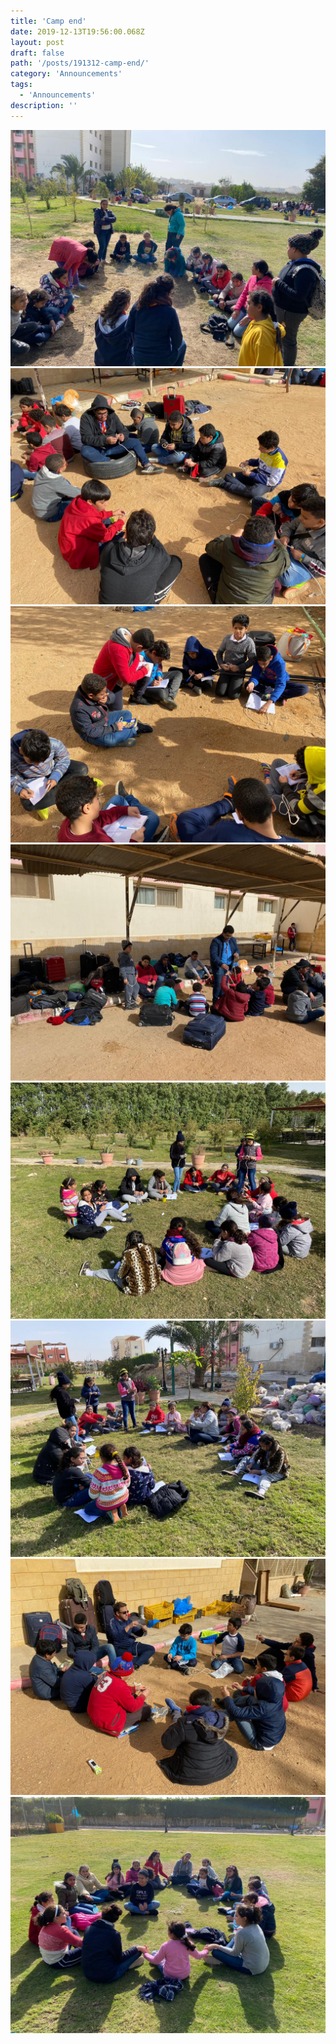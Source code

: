 ```yaml
---
title: 'Camp end'
date: 2019-12-13T19:56:00.068Z
layout: post
draft: false
path: '/posts/191312-camp-end/'
category: 'Announcements'
tags:
  - 'Announcements'
description: ''
---
```


![](p1.jpeg)
![](p2.jpeg)
![](p3.jpeg)
![](p4.jpeg)
![](p5.jpeg)
![](p6.jpeg)
![](p7.jpeg)
![](p8.jpeg)